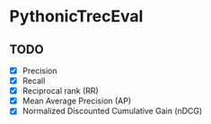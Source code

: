 # PythonicTrecEval

## TODO

 - [x] Precision
 - [x] Recall
 - [x] Reciprocal rank (RR)
 - [x] Mean Average Precision (AP)
 - [x] Normalized Discounted Cumulative Gain (nDCG) 